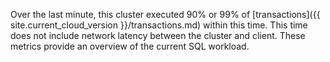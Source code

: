 Over the last minute, this cluster executed 90% or 99% of [transactions]({{ site.current_cloud_version }}/transactions.md) within this time. This time does not include network latency between the cluster and client. These metrics provide an overview of the current SQL workload.